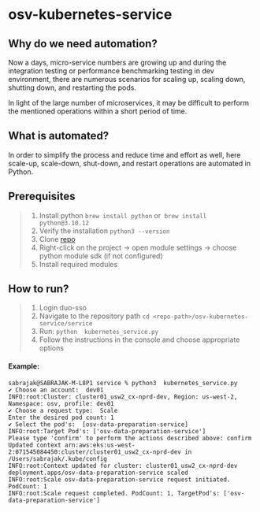 # osv-kubernetes-service

## Why do we need automation?
Now a days, micro-service numbers are growing up and during the integration testing or performance benchmarking testing in dev environment, there are numerous scenarios for scaling up, scaling down, shutting down, and restarting the pods.

In light of the large number of microservices, it may be difficult to perform the mentioned operations within a short period of time.


## What is automated?
In order to simplify the process and reduce time and effort as well, here scale-up, scale-down, shut-down, and restart operations are automated in Python. 


## Prerequisites
> 1. Install python `brew install python` or` brew install python@3.10.12`
> 2. Verify the installation `python3 --version`
> 3. Clone [repo](https://github.com/sabrajak/osv-kubernetes-service.git)
> 4. Right-click on the project -> open module settings -> choose python module sdk (if not configured)
> 5. Install required modules

## How to run?
> 1. Login duo-sso
> 2. Navigate to the repository path `cd <repo-path>/osv-kubernetes-service/service`
> 3. Run: `python  kubernetes_service.py`
> 4. Follow the instructions in the console and choose appropriate options


#### Example:
```
sabrajak@SABRAJAK-M-L8P1 service % python3  kubernetes_service.py
✔ Choose an account:  dev01
INFO:root:Cluster: cluster01_usw2_cx-nprd-dev, Region: us-west-2, Namespace: osv, profile: dev01
✔ Choose a request type:  Scale
Enter the desired pod count: 1
✔ Select the pod's:  [osv-data-preparation-service]
INFO:root:Target Pod's: ['osv-data-preparation-service']
Please type 'confirm' to perform the actions described above: confirm
Updated context arn:aws:eks:us-west-2:071545084450:cluster/cluster01_usw2_cx-nprd-dev in /Users/sabrajak/.kube/config
INFO:root:Context updated for cluster: cluster01_usw2_cx-nprd-dev
deployment.apps/osv-data-preparation-service scaled
INFO:root:Scale osv-data-preparation-service request initiated. PodCount: 1
INFO:root:Scale request completed. PodCount: 1, TargetPod's: ['osv-data-preparation-service']
```
